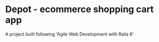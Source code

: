 # Depot - ecommerce shopping cart app
A project built following 'Agile Web Development with Rails 6'
